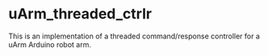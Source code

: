 uArm_threaded_ctrlr
===================

This is an implementation of a threaded command/response controller for a uArm Arduino robot arm.
